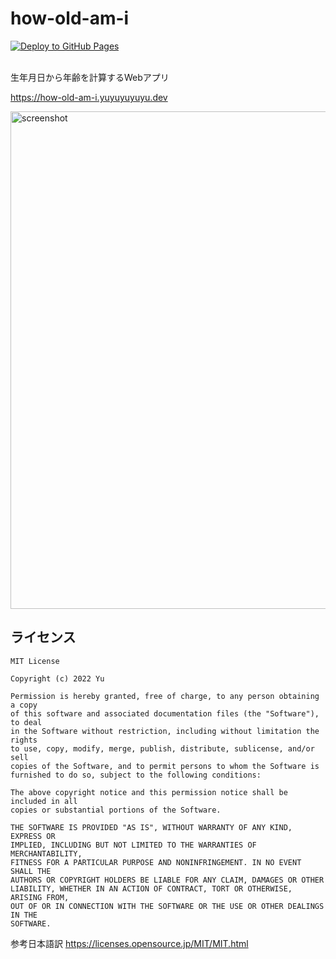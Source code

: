 # how-old-am-i

<a href="https://how-old-am-i.yuyuyuyuyu.dev" target="_blank" rel="noopener noreferrer">![Deploy to GitHub Pages](https://github.com/yu-ko-ba/how-old-am-i/actions/workflows/deploy.yml/badge.svg)</a><br />
<br />

生年月日から年齢を計算するWebアプリ

<a href="https://how-old-am-i.yuyuyuyuyu.dev" target="_blank" rel="noopener noreferrer">https://how-old-am-i.yuyuyuyuyu.dev</a><br />

<img width="796" alt="screenshot" src="https://github.com/user-attachments/assets/d402b370-cc60-48d6-8d98-224f220bfbea" />

## ライセンス

```
MIT License

Copyright (c) 2022 Yu

Permission is hereby granted, free of charge, to any person obtaining a copy
of this software and associated documentation files (the "Software"), to deal
in the Software without restriction, including without limitation the rights
to use, copy, modify, merge, publish, distribute, sublicense, and/or sell
copies of the Software, and to permit persons to whom the Software is
furnished to do so, subject to the following conditions:

The above copyright notice and this permission notice shall be included in all
copies or substantial portions of the Software.

THE SOFTWARE IS PROVIDED "AS IS", WITHOUT WARRANTY OF ANY KIND, EXPRESS OR
IMPLIED, INCLUDING BUT NOT LIMITED TO THE WARRANTIES OF MERCHANTABILITY,
FITNESS FOR A PARTICULAR PURPOSE AND NONINFRINGEMENT. IN NO EVENT SHALL THE
AUTHORS OR COPYRIGHT HOLDERS BE LIABLE FOR ANY CLAIM, DAMAGES OR OTHER
LIABILITY, WHETHER IN AN ACTION OF CONTRACT, TORT OR OTHERWISE, ARISING FROM,
OUT OF OR IN CONNECTION WITH THE SOFTWARE OR THE USE OR OTHER DEALINGS IN THE
SOFTWARE.
```

参考日本語訳
https://licenses.opensource.jp/MIT/MIT.html
